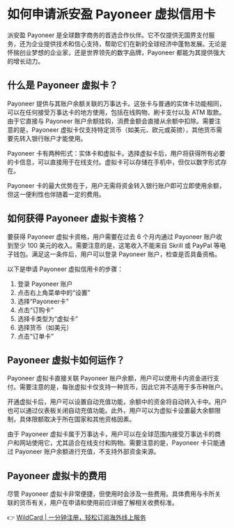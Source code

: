 # 如何申请派安盈 Payoneer 虚拟信用卡

派安盈 Payoneer 是全球数字商务的首选合作伙伴。它不仅提供无国界支付服务，还为企业提供技术和信心支持，帮助它们在新的全球经济中蓬勃发展。无论是怀揣创业梦想的企业家，还是世界领先的数字品牌，Payoneer 都能为其提供强大的增长动力。

## 什么是 Payoneer 虚拟卡？

Payoneer 提供与其账户余额关联的万事达卡。这张卡与普通的实体卡功能相同，可以在任何接受万事达卡的地方使用，包括在线购物、刷卡支付以及 ATM 取款。由于它直接与 Payoneer 账户余额挂钩，消费金额会直接从余额中扣除。需要注意的是，Payoneer 虚拟卡仅支持特定货币（如美元、欧元或英镑），其他货币需要先转入银行账户才能使用。

Payoneer 卡有两种形式：实体卡和虚拟卡。选择虚拟卡后，用户将获得所有必要的卡信息，可以直接用于在线支付。虚拟卡可以存储在手机中，但仅以数字形式存在。

Payoneer 卡的最大优势在于，用户无需将资金转入银行账户即可立即使用余额，但这一便利性也伴随着一定的费用。

## 如何获得 Payoneer 虚拟卡资格？

要获得 Payoneer 虚拟卡资格，用户需要在过去 6 个月内通过 Payoneer 账户收到至少 100 美元的收入。需要注意的是，这笔收入不能来自 Skrill 或 PayPal 等电子钱包。满足这一条件后，用户可以登录 Payoneer 账户，检查是否具备资格。

以下是申请 Payoneer 虚拟信用卡的步骤：

1. 登录 Payoneer 账户  
2. 点击右上角菜单中的“设置”  
3. 选择“Payoneer卡”  
4. 点击“订购卡”  
5. 选择卡类型为“虚拟卡”  
6. 选择货币（如美元）  
7. 点击“订单卡”

## Payoneer 虚拟卡如何运作？

Payoneer 虚拟卡直接关联 Payoneer 账户余额，用户可以使用卡内资金进行支付。需要注意的是，每张虚拟卡仅支持一种货币，因此它并不适用于多币种账户。

开通虚拟卡后，用户可以设置自动充值功能，余额中的资金将自动转入卡中。用户也可以通过仪表板关闭自动充值功能。此外，用户可以为虚拟卡设置最大余额限制，具体限额取决于所在国家和其他资格因素。

由于 Payoneer 虚拟卡属于万事达卡，用户可以在全球范围内接受万事达卡的商户和网站使用它，尤其适合在线支付和购物。需要注意的是，Payoneer 卡只能通过 Payoneer 账户余额进行充值，不支持外部资金来源。

## Payoneer 虚拟卡的费用

尽管 Payoneer 虚拟卡非常便捷，但使用时会涉及一些费用。具体费用与卡所关联的货币有关，用户在申请和使用前应详细了解相关收费标准。

👉 [WildCard | 一分钟注册，轻松订阅海外线上服务](https://bbtdd.com/WildCard)